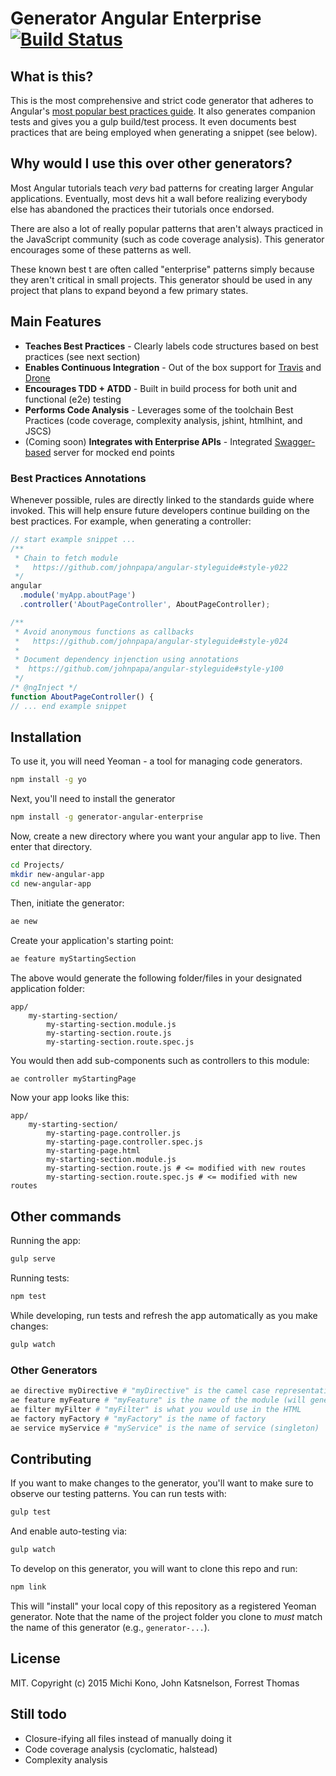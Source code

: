 # Generator Angular Enterprise [![Build Status](https://travis-ci.org/michikono/generator-angular-enterprise.svg?branch=master)](https://travis-ci.org/michikono/generator-angular-enterprise)

## What is this?

This is the most comprehensive and strict code generator that adheres to Angular's
[most popular best practices guide](https://github.com/johnpapa/angular-styleguide). It also generates companion tests and gives you a gulp build/test process. It even documents best practices that are being employed when generating a snippet (see below).

## Why would I use this over other generators?

Most Angular tutorials teach _very_ bad patterns for creating larger Angular applications. Eventually, most devs hit a wall before realizing everybody else has abandoned the practices their tutorials once endorsed.

There are also a lot of really popular patterns that aren't always practiced in the JavaScript 
community (such as code coverage analysis). This generator encourages some of these patterns as well.

These known best t are often called "enterprise" patterns simply because they aren't critical 
in small projects. This generator should be used in any project that plans to expand 
beyond a few primary states.

## Main Features

* **Teaches Best Practices** - Clearly labels code structures based on best practices (see next section)
* **Enables Continuous Integration** - Out of the box support for [Travis](https://travis-ci.org/) and [Drone](https://github.com/drone/drone)
* **Encourages TDD + ATDD** - Built in build process for both unit and functional (e2e) testing 
* **Performs Code Analysis** - Leverages some of the toolchain Best Practices (code coverage, complexity analysis, jshint, htmlhint, and JSCS)
* (Coming soon) **Integrates with Enterprise APIs** - Integrated [Swagger-based](https://www.npmjs.com/package/swagger-server) server for mocked end points

### Best Practices Annotations

Whenever possible, rules are directly linked to the standards guide where invoked. This will help ensure future 
developers continue building on the best practices. For example, when generating a controller:

````javascript
// start example snippet ...
/**
 * Chain to fetch module
 *   https://github.com/johnpapa/angular-styleguide#style-y022
 */
angular
  .module('myApp.aboutPage')
  .controller('AboutPageController', AboutPageController);

/**
 * Avoid anonymous functions as callbacks
 *   https://github.com/johnpapa/angular-styleguide#style-y024
 *
 * Document dependency injenction using annotations
 *  https://github.com/johnpapa/angular-styleguide#style-y100
 */
/* @ngInject */
function AboutPageController() {
// ... end example snippet
````


## Installation

To use it, you will need Yeoman - a tool for managing code generators.

```bash
npm install -g yo
```

Next, you'll need to install the generator

```bash
npm install -g generator-angular-enterprise
```

Now, create a new directory where you want your angular app to live. Then enter that directory.

```bash
cd Projects/
mkdir new-angular-app
cd new-angular-app
```

Then, initiate the generator:

```bash
ae new
```

Create your application's starting point:

```bash
ae feature myStartingSection
```

The above would generate the following folder/files in your designated application folder:

    app/
        my-starting-section/
            my-starting-section.module.js
            my-starting-section.route.js
            my-starting-section.route.spec.js

You would then add sub-components such as controllers to this module:

```bash
ae controller myStartingPage
```

Now your app looks like this:

    app/
        my-starting-section/
            my-starting-page.controller.js
            my-starting-page.controller.spec.js
            my-starting-page.html
            my-starting-section.module.js
            my-starting-section.route.js # <= modified with new routes
            my-starting-section.route.spec.js # <= modified with new routes
            

## Other commands

Running the app:

```bash
gulp serve
```

Running tests:

```bash
npm test
```

While developing, run tests and refresh the app automatically as you make changes:

```bash
gulp watch
```


### Other Generators

```bash
ae directive myDirective # "myDirective" is the camel case representation of your directive name
ae feature myFeature # "myFeature" is the name of the module (will generate a controller/routes)
ae filter myFilter # "myFilter" is what you would use in the HTML
ae factory myFactory # "myFactory" is the name of factory
ae service myService # "myService" is the name of service (singleton)
```


## Contributing

If you want to make changes to the generator, you'll want to make sure to observe our testing patterns. You can run tests with:

```bash
gulp test
```

And enable auto-testing via:

```bash
gulp watch
```

To develop on this generator, you will want to clone this repo and run:

```bash
npm link
```

This will "install" your local copy of this repository as a registered Yeoman generator. Note that the name of the
project folder you clone to *must* match the name of this generator (e.g., `generator-...`).


## License

MIT. Copyright (c) 2015 Michi Kono, John Katsnelson, Forrest Thomas


## Still todo ##

* Closure-ifying all files instead of manually doing it
* Code coverage analysis (cyclomatic, halstead)
* Complexity analysis
